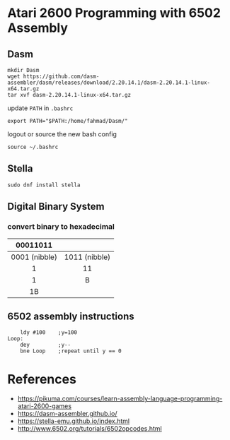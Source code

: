 # Atari 2600 Programming with 6502 Assembly

## Dasm

```shell
mkdir Dasm
wget https://github.com/dasm-assembler/dasm/releases/download/2.20.14.1/dasm-2.20.14.1-linux-x64.tar.gz
tar xvf dasm-2.20.14.1-linux-x64.tar.gz
```

update `PATH` in `.bashrc`

```shell
export PATH="$PATH:/home/fahmad/Dasm/"
```

logout or source the new bash config

```shell
source ~/.bashrc
```

## Stella

```shell
sudo dnf install stella
```

## Digital Binary System

### convert binary to hexadecimal

|   00011011    |               |
| :-----------: | :-----------: |
| 0001 (nibble) | 1011 (nibble) |
|       1       |      11       |
|       1       |       B       |
|      1B       |               |

## 6502 assembly instructions

```assembly
    ldy #100    ;y=100
Loop:
    dey         ;y--
    bne Loop    ;repeat until y == 0
```

# References

- https://pikuma.com/courses/learn-assembly-language-programming-atari-2600-games
- https://dasm-assembler.github.io/
- https://stella-emu.github.io/index.html
- http://www.6502.org/tutorials/6502opcodes.html
